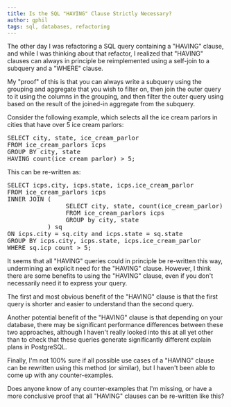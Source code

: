 ```yaml
---
title: Is the SQL "HAVING" Clause Strictly Necessary?
author: gphil
tags: sql, databases, refactoring
---
```


The other day I was refactoring a SQL query containing a "HAVING" clause, and while I was thinking about that refactor, I realized that "HAVING" clauses can always in principle be reimplemented using a self-join to a subquery and a "WHERE" clause. 

My "proof" of this is that you can always write a subquery using the grouping and aggregate that you wish to filter on, then join the outer query to it using the columns in the grouping, and then filter the outer query using based on the result of the joined-in aggregate from the subquery.

Consider the following example, which selects all the ice cream parlors in cities that have over 5 ice cream parlors:

<pre class="brush: sql">
SELECT city, state, ice_cream_parlor
FROM ice_cream_parlors icps
GROUP BY city, state
HAVING count(ice_cream_parlor) > 5;
</pre>

This can be re-written as:

<pre class="brush: sql">
SELECT icps.city, icps.state, icps.ice_cream_parlor
FROM ice_cream_parlors icps
INNER JOIN (
                SELECT city, state, count(ice_cream_parlor) icp_count
                FROM ice_cream_parlors icps
                GROUP by city, state
           ) sq
ON icps.city = sq.city and icps.state = sq.state
GROUP BY icps.city, icps.state, icps.ice_cream_parlor
WHERE sq.icp_count > 5;
</pre>

It seems that all "HAVING" queries could in principle be re-written this way, undermining an explicit need for the "HAVING" clause. However, I think there are some benefits to using the "HAVING" clause, even if you don't necessarily need it to express your query.

The first and most obvious benefit of the "HAVING" clause is that the first query is shorter and easier to understand than the second query.

Another potential benefit of the "HAVING" clause is that depending on your database, there may be significant performance differences between these two approaches, although I haven't really looked into this at all yet other than to check that these queries generate significantly different explain plans in PostgreSQL.

Finally, I'm not 100% sure if all possible use cases of a "HAVING" clause can be rewritten using this method (or similar), but I haven't been able to come up with any counter-examples.

Does anyone know of any counter-examples that I'm missing, or have a more conclusive proof that all "HAVING" clauses can be re-written like this?
